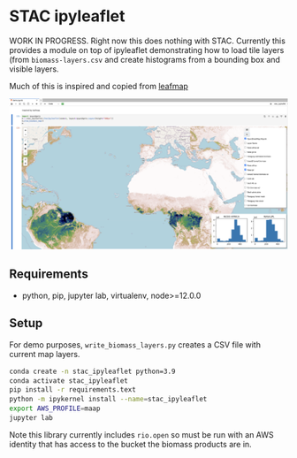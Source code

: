 # STAC ipyleaflet

WORK IN PROGRESS. Right now this does nothing with STAC. Currently this provides a module on top of ipyleaflet demonstrating how to load tile layers (from `biomass-layers.csv` and create histograms from a bounding box and visible layers.

Much of this is inspired and copied from [leafmap](https://leafmap.org/)

![Jupyter Lab ScreenShot](jlab-screenshot.png)

## Requirements

* python, pip, jupyter lab, virtualenv, node>=12.0.0

## Setup

For demo purposes, `write_biomass_layers.py` creates a CSV file with current map layers.
```sh
conda create -n stac_ipyleaflet python=3.9
conda activate stac_ipyleaflet
pip install -r requirements.text
python -m ipykernel install --name=stac_ipyleaflet
export AWS_PROFILE=maap
jupyter lab
```

Note this library currently includes `rio.open` so must be run with an AWS identity that has access to the bucket the biomass products are in.

